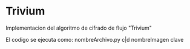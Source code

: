 # Trivium
Implementacion del algoritmo de cifrado de flujo "Trivium"

El codigo se ejecuta como: nombreArchivo.py c|d nombreImagen clave
